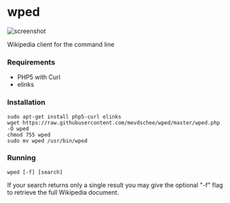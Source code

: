 wped
====

![screenshot](http://www.leaseweblabs.com/wp-content/uploads/2014/11/wped.png)

Wikipedia client for the command line

### Requirements

- PHP5 with Curl
- elinks

### Installation

```
sudo apt-get install php5-curl elinks
wget https://raw.githubusercontent.com/mevdschee/wped/master/wped.php -O wped
chmod 755 wped
sudo mv wped /usr/bin/wped
```

### Running

```
wped [-f] [search]
```

If your search returns only a single result you may give the optional "-f" flag 
to retrieve the full Wikipedia document.
